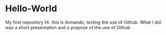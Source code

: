 # Hello-World
My first repository
Hi. this is Armando, testing the use of Github.
What I did was a short presentation and a propose of the use of Github

